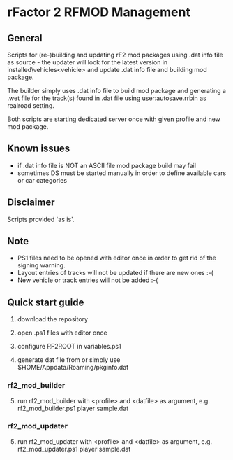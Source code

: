 # rFactor 2 RFMOD Management

## General

Scripts for (re-)building and updating rF2 mod packages using .dat info file as source - the updater will look for the 
latest version in installed\vehicles\<vehicle> and update .dat info file and building mod package.

The builder simply uses .dat info file to build mod package and generating a .wet file for the track(s) found in .dat file
using user:autosave.rrbin as realroad setting.

Both scripts are starting dedicated server once with given profile and new mod package.

## Known issues

- if .dat info file is NOT an ASCII file mod package build may fail
- sometimes DS must be started manually in order to define available cars or car categories

## Disclaimer

Scripts provided 'as is'.

## Note

- PS1 files need to be opened with editor once in order to get rid of the signing warning.
- Layout entries of tracks will not be updated if there are new ones :-(
- New vehicle or track entries will not be added :-(

## Quick start guide

1. download the repository

2. open .ps1 files with editor once

3. configure RF2ROOT in variables.ps1

4. generate dat file from or simply use $HOME/Appdata/Roaming/pkginfo.dat

### rf2_mod_builder

5. run rf2_mod_builder with \<profile\> and \<datfile\> as argument, e.g. rf2_mod_builder.ps1 player sample.dat

### rf2_mod_updater

5. run rf2_mod_updater with \<profile\> and \<datfile\> as argument, e.g. rf2_mod_updater.ps1 player sample.dat
